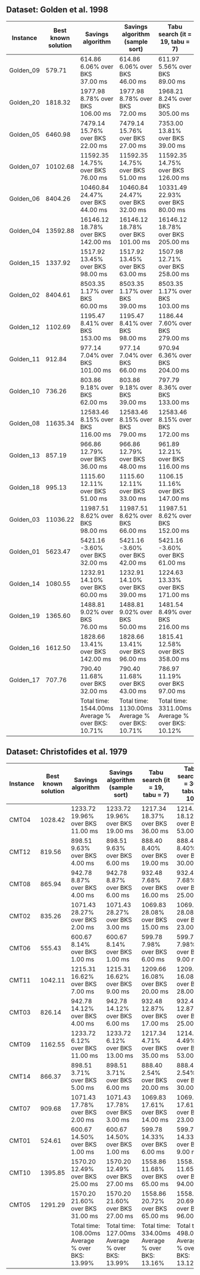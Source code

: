 ## Dataset: Golden et al. 1998
| Instance | Best known solution | Savings algorithm | Savings algorithm (sample sort) | Tabu search (it = 19, tabu = 7) | Tabu search (it = 30, tabu = 10) |
| --- | --- | --- | --- | --- | --- |
| Golden_09 | 579.71 | 614.86 <br> 6.06% over BKS <br> 37.00 ms | 614.86 <br> 6.06% over BKS <br> 46.00 ms | 611.97 <br> 5.56% over BKS <br> 89.00 ms | 611.97 <br> 5.56% over BKS <br> 125.00 ms |
| Golden_20 | 1818.32 | 1977.98 <br> 8.78% over BKS <br> 106.00 ms | 1977.98 <br> 8.78% over BKS <br> 72.00 ms | 1968.21 <br> 8.24% over BKS <br> 305.00 ms | 1966.65 <br> 8.16% over BKS <br> 432.00 ms |
| Golden_05 | 6460.98 | 7479.14 <br> 15.76% over BKS <br> 22.00 ms | 7479.14 <br> 15.76% over BKS <br> 27.00 ms | 7353.00 <br> 13.81% over BKS <br> 39.00 ms | 7313.48 <br> 13.19% over BKS <br> 52.00 ms |
| Golden_07 | 10102.68 | 11592.35 <br> 14.75% over BKS <br> 76.00 ms | 11592.35 <br> 14.75% over BKS <br> 51.00 ms | 11592.35 <br> 14.75% over BKS <br> 126.00 ms | 11592.35 <br> 14.75% over BKS <br> 155.00 ms |
| Golden_06 | 8404.26 | 10460.84 <br> 24.47% over BKS <br> 44.00 ms | 10460.84 <br> 24.47% over BKS <br> 32.00 ms | 10331.49 <br> 22.93% over BKS <br> 80.00 ms | 10309.17 <br> 22.67% over BKS <br> 105.00 ms |
| Golden_04 | 13592.88 | 16146.12 <br> 18.78% over BKS <br> 142.00 ms | 16146.12 <br> 18.78% over BKS <br> 101.00 ms | 16146.12 <br> 18.78% over BKS <br> 205.00 ms | 16146.12 <br> 18.78% over BKS <br> 244.00 ms |
| Golden_15 | 1337.92 | 1517.92 <br> 13.45% over BKS <br> 98.00 ms | 1517.92 <br> 13.45% over BKS <br> 63.00 ms | 1507.98 <br> 12.71% over BKS <br> 258.00 ms | 1507.98 <br> 12.71% over BKS <br> 362.00 ms |
| Golden_02 | 8404.61 | 8503.35 <br> 1.17% over BKS <br> 60.00 ms | 8503.35 <br> 1.17% over BKS <br> 39.00 ms | 8503.35 <br> 1.17% over BKS <br> 103.00 ms | 8503.35 <br> 1.17% over BKS <br> 131.00 ms |
| Golden_12 | 1102.69 | 1195.47 <br> 8.41% over BKS <br> 153.00 ms | 1195.47 <br> 8.41% over BKS <br> 98.00 ms | 1186.44 <br> 7.60% over BKS <br> 279.00 ms | 1184.10 <br> 7.38% over BKS <br> 384.00 ms |
| Golden_11 | 912.84 | 977.14 <br> 7.04% over BKS <br> 101.00 ms | 977.14 <br> 7.04% over BKS <br> 66.00 ms | 970.94 <br> 6.36% over BKS <br> 204.00 ms | 970.11 <br> 6.27% over BKS <br> 335.00 ms |
| Golden_10 | 736.26 | 803.86 <br> 9.18% over BKS <br> 62.00 ms | 803.86 <br> 9.18% over BKS <br> 39.00 ms | 797.79 <br> 8.36% over BKS <br> 133.00 ms | 795.44 <br> 8.04% over BKS <br> 183.00 ms |
| Golden_08 | 11635.34 | 12583.46 <br> 8.15% over BKS <br> 116.00 ms | 12583.46 <br> 8.15% over BKS <br> 79.00 ms | 12583.46 <br> 8.15% over BKS <br> 172.00 ms | 12583.46 <br> 8.15% over BKS <br> 242.00 ms |
| Golden_13 | 857.19 | 966.86 <br> 12.79% over BKS <br> 36.00 ms | 966.86 <br> 12.79% over BKS <br> 48.00 ms | 961.89 <br> 12.21% over BKS <br> 116.00 ms | 961.89 <br> 12.21% over BKS <br> 169.00 ms |
| Golden_18 | 995.13 | 1115.60 <br> 12.11% over BKS <br> 51.00 ms | 1115.60 <br> 12.11% over BKS <br> 33.00 ms | 1106.15 <br> 11.16% over BKS <br> 147.00 ms | 1105.83 <br> 11.12% over BKS <br> 207.00 ms |
| Golden_03 | 11036.22 | 11987.51 <br> 8.62% over BKS <br> 98.00 ms | 11987.51 <br> 8.62% over BKS <br> 66.00 ms | 11987.51 <br> 8.62% over BKS <br> 152.00 ms | 11987.51 <br> 8.62% over BKS <br> 192.00 ms |
| Golden_01 | 5623.47 | 5421.16 <br> -3.60% over BKS <br> 32.00 ms | 5421.16 <br> -3.60% over BKS <br> 42.00 ms | 5421.16 <br> -3.60% over BKS <br> 61.00 ms | 5421.16 <br> -3.60% over BKS <br> 80.00 ms |
| Golden_14 | 1080.55 | 1232.91 <br> 14.10% over BKS <br> 60.00 ms | 1232.91 <br> 14.10% over BKS <br> 39.00 ms | 1224.63 <br> 13.33% over BKS <br> 171.00 ms | 1224.63 <br> 13.33% over BKS <br> 245.00 ms |
| Golden_19 | 1365.60 | 1488.81 <br> 9.02% over BKS <br> 76.00 ms | 1488.81 <br> 9.02% over BKS <br> 50.00 ms | 1481.54 <br> 8.49% over BKS <br> 216.00 ms | 1481.26 <br> 8.47% over BKS <br> 304.00 ms |
| Golden_16 | 1612.50 | 1828.66 <br> 13.41% over BKS <br> 142.00 ms | 1828.66 <br> 13.41% over BKS <br> 96.00 ms | 1815.41 <br> 12.58% over BKS <br> 358.00 ms | 1815.41 <br> 12.58% over BKS <br> 491.00 ms |
| Golden_17 | 707.76 | 790.40 <br> 11.68% over BKS <br> 32.00 ms | 790.40 <br> 11.68% over BKS <br> 43.00 ms | 786.97 <br> 11.19% over BKS <br> 97.00 ms | 786.83 <br> 11.17% over BKS <br> 137.00 ms |
|  |  | Total time: 1544.00ms <br> Average % over BKS: 10.71% | Total time: 1130.00ms <br> Average % over BKS: 10.71% | Total time: 3311.00ms <br> Average % over BKS: 10.12% | Total time: 4575.00ms <br> Average % over BKS: 10.04% |
## Dataset: Christofides et al. 1979
| Instance | Best known solution | Savings algorithm | Savings algorithm (sample sort) | Tabu search (it = 19, tabu = 7) | Tabu search (it = 30, tabu = 10) |
| --- | --- | --- | --- | --- | --- |
| CMT04 | 1028.42 | 1233.72 <br> 19.96% over BKS <br> 11.00 ms | 1233.72 <br> 19.96% over BKS <br> 19.00 ms | 1217.34 <br> 18.37% over BKS <br> 36.00 ms | 1214.77 <br> 18.12% over BKS <br> 53.00 ms |
| CMT12 | 819.56 | 898.51 <br> 9.63% over BKS <br> 4.00 ms | 898.51 <br> 9.63% over BKS <br> 6.00 ms | 888.40 <br> 8.40% over BKS <br> 19.00 ms | 888.40 <br> 8.40% over BKS <br> 30.00 ms |
| CMT08 | 865.94 | 942.78 <br> 8.87% over BKS <br> 4.00 ms | 942.78 <br> 8.87% over BKS <br> 6.00 ms | 932.48 <br> 7.68% over BKS <br> 16.00 ms | 932.48 <br> 7.68% over BKS <br> 25.00 ms |
| CMT02 | 835.26 | 1071.43 <br> 28.27% over BKS <br> 2.00 ms | 1071.43 <br> 28.27% over BKS <br> 3.00 ms | 1069.83 <br> 28.08% over BKS <br> 15.00 ms | 1069.83 <br> 28.08% over BKS <br> 23.00 ms |
| CMT06 | 555.43 | 600.67 <br> 8.14% over BKS <br> 1.00 ms | 600.67 <br> 8.14% over BKS <br> 1.00 ms | 599.78 <br> 7.98% over BKS <br> 6.00 ms | 599.78 <br> 7.98% over BKS <br> 9.00 ms |
| CMT11 | 1042.11 | 1215.31 <br> 16.62% over BKS <br> 7.00 ms | 1215.31 <br> 16.62% over BKS <br> 9.00 ms | 1209.66 <br> 16.08% over BKS <br> 20.00 ms | 1209.66 <br> 16.08% over BKS <br> 28.00 ms |
| CMT03 | 826.14 | 942.78 <br> 14.12% over BKS <br> 4.00 ms | 942.78 <br> 14.12% over BKS <br> 6.00 ms | 932.48 <br> 12.87% over BKS <br> 17.00 ms | 932.48 <br> 12.87% over BKS <br> 25.00 ms |
| CMT09 | 1162.55 | 1233.72 <br> 6.12% over BKS <br> 11.00 ms | 1233.72 <br> 6.12% over BKS <br> 13.00 ms | 1217.34 <br> 4.71% over BKS <br> 35.00 ms | 1214.77 <br> 4.49% over BKS <br> 53.00 ms |
| CMT14 | 866.37 | 898.51 <br> 3.71% over BKS <br> 5.00 ms | 898.51 <br> 3.71% over BKS <br> 6.00 ms | 888.40 <br> 2.54% over BKS <br> 20.00 ms | 888.40 <br> 2.54% over BKS <br> 30.00 ms |
| CMT07 | 909.68 | 1071.43 <br> 17.78% over BKS <br> 2.00 ms | 1071.43 <br> 17.78% over BKS <br> 3.00 ms | 1069.83 <br> 17.61% over BKS <br> 14.00 ms | 1069.83 <br> 17.61% over BKS <br> 23.00 ms |
| CMT01 | 524.61 | 600.67 <br> 14.50% over BKS <br> 1.00 ms | 600.67 <br> 14.50% over BKS <br> 1.00 ms | 599.78 <br> 14.33% over BKS <br> 6.00 ms | 599.78 <br> 14.33% over BKS <br> 9.00 ms |
| CMT10 | 1395.85 | 1570.20 <br> 12.49% over BKS <br> 25.00 ms | 1570.20 <br> 12.49% over BKS <br> 27.00 ms | 1558.86 <br> 11.68% over BKS <br> 65.00 ms | 1558.50 <br> 11.65% over BKS <br> 94.00 ms |
| CMT05 | 1291.29 | 1570.20 <br> 21.60% over BKS <br> 31.00 ms | 1570.20 <br> 21.60% over BKS <br> 27.00 ms | 1558.86 <br> 20.72% over BKS <br> 65.00 ms | 1558.50 <br> 20.69% over BKS <br> 96.00 ms |
|  |  | Total time: 108.00ms <br> Average % over BKS: 13.99% | Total time: 127.00ms <br> Average % over BKS: 13.99% | Total time: 334.00ms <br> Average % over BKS: 13.16% | Total time: 498.00ms <br> Average % over BKS: 13.12% |
